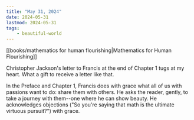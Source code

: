 ```yaml
---
title: "May 31, 2024"
date: 2024-05-31
lastmod: 2024-05-31
tags:
    - beautiful-world
---
```


[[books/mathematics for human flourishing|Mathematics for Human Flourishing]]

Christopher Jackson's letter to Francis at the end of Chapter 1 tugs at my heart. What a gift to receive a letter like that. 

In the Preface and Chapter 1, Francis does with grace what all of us with passions want to do: share them with others. He asks the reader, gently, to take a journey with them--one where he can show beauty. He acknowledges objections ("So you're saying that math is the ultimate virtuous pursuit?") with grace.
